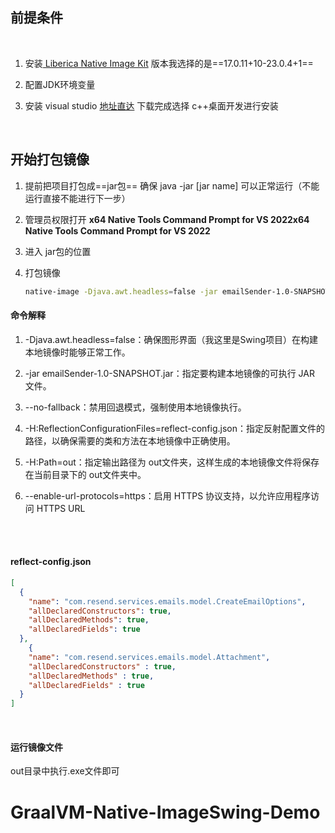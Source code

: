 ## 前提条件

<br/>

1. 安装[ Liberica Native Image Kit](https://bell-sw.com/pages/downloads/native-image-kit/#nik-23-(jdk-17)) 版本我选择的是==17.0.11+10-23.0.4+1==

2. 配置JDK环境变量

3. 安装 visual studio [地址直达](https://visualstudio.microsoft.com/zh-hans/)  下载完成选择 c++桌面开发进行安装
   
   <br/>

## 开始打包镜像

1. 提前把项目打包成==jar包==  确保 java -jar [jar name] 可以正常运行（不能运行直接不能进行下一步）

2. 管理员权限打开 **x64 Native Tools Command Prompt for VS 2022x64 Native Tools Command Prompt for VS 2022** 

3. 进入 jar包的位置

4. 打包镜像
   
   ```sh
   native-image -Djava.awt.headless=false -jar emailSender-1.0-SNAPSHOT.jar --no-fallback -H:ReflectionConfigurationFiles=reflect-config.json -H:Path=out --enable-url-protocols=https
   ```

#### 命令解释

1. -Djava.awt.headless=false：确保图形界面（我这里是Swing项目）在构建本地镜像时能够正常工作。

2. -jar emailSender-1.0-SNAPSHOT.jar：指定要构建本地镜像的可执行 JAR 文件。

3. --no-fallback：禁用回退模式，强制使用本地镜像执行。

4. -H:ReflectionConfigurationFiles=reflect-config.json：指定反射配置文件的路径，以确保需要的类和方法在本地镜像中正确使用。

5. -H:Path=out：指定输出路径为 out文件夹，这样生成的本地镜像文件将保存在当前目录下的 out文件夹中。

6. --enable-url-protocols=https：启用 HTTPS 协议支持，以允许应用程序访问 HTTPS URL  

<br/>

<br/>

#### reflect-config.json

```json
[
  {
    "name": "com.resend.services.emails.model.CreateEmailOptions",
    "allDeclaredConstructors": true,
    "allDeclaredMethods": true,
    "allDeclaredFields": true
  },
    {
    "name": "com.resend.services.emails.model.Attachment",
    "allDeclaredConstructors" : true,
    "allDeclaredMethods" : true,
    "allDeclaredFields" : true
  }
]
```

<br/>

#### 运行镜像文件

out目录中执行.exe文件即可
# GraalVM-Native-ImageSwing-Demo
